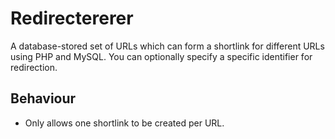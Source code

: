 # Redirectererer
A database-stored set of URLs which can form a shortlink for different URLs using PHP and MySQL. You can optionally specify a specific identifier for redirection.

## Behaviour
* Only allows one shortlink to be created per URL.
